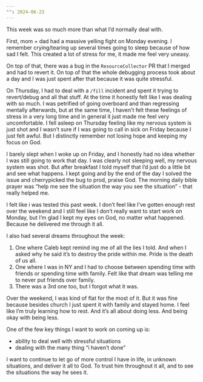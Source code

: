 ```yaml
---
"": 2024-06-23
---
```

This week was so much more than what I’d normally deal with.

First, mom + dad had a massive yelling fight on Monday evening. I remember crying/tearing up several times going to sleep because of how sad I felt. This created a lot of stress for me, it made me feel very uneasy.

On top of that, there was a bug in the `ResourceCollector` PR that I merged and had to revert it. On top of that the whole debugging process took about a day and I was just spent after that because it was quite stressful.

On Thursday, I had to deal with a `/fill` incident and spent it trying to revert/debug and all that stuff. At the time it honestly felt like I was dealing with so much. I was petrified of going overboard and than regressing mentally afterwards, but at the same time, I haven’t felt these feelings of stress in a very long time and in general it just made me feel very uncomfortable. I fell asleep on Thursday feeling like my nervous system is just shot and I wasn’t sure if I was going to call in sick on Friday because I just felt awful. But I distinctly remember not losing hope and keeping my focus on God.

I barely slept when I woke up on Friday, and I honestly had no idea whether I was still going to work that day. I was clearly not sleeping well, my nervous system was shot. But after breakfast I told myself that I’d just do a little bit and see what happens. I kept going and by the end of the day I solved the issue and cherrypicked the bug to prod, praise God. The morning daily bible prayer was “help me see the situation the way you see the situation” - that really helped me.

I felt like i was tested this past week. I don’t feel like I’ve gotten enough rest over the weekend and I still feel like I don’t really want to start work on Monday, but I’m glad I kept my eyes on God, no matter what happened. Because he delivered me through it all.

I also had several dreams throughout the week:

1. One where Caleb kept remind ing me of all the lies I told. And when I asked why he said it’s to destroy the pride within me. Pride is the death of us all.
2. One where I was in NY and I had to choose between spending time with friends or spending time with family. Felt like that dream was telling me to never put friends over family.
3. There was a 3rd one too, but I forgot what it was.

  

Over the weekend, I was kind of flat for the most of it. But it was fine because besides church I just spent it with family and stayed home. I feel like I’m truly learning how to rest. And it’s all about doing less. And being okay with being less.

One of the few key things I want to work on coming up is:

- ability to deal well with stressful situations
- dealing with the many thing “i haven’t done”

  

I want to continue to let go of more control I have in life, in unknown situations, and deliver it all to God. To trust him throughout it all, and to see the situations the way he sees it.